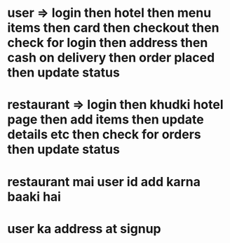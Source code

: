 # user => login then hotel then menu items then card then checkout then check for login then address then cash on delivery then order placed then update status

# restaurant => login then khudki hotel page then add items then update details etc then check for orders then update status

# restaurant mai user id add karna baaki hai

# user ka address at signup
